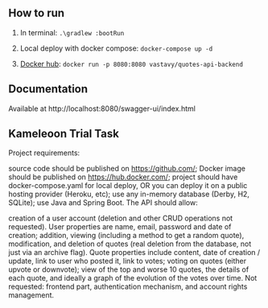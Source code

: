 ## How to run

1. In terminal:
    ```.\gradlew :bootRun```


2. Local deploy with docker compose:
    ```docker-compose up -d```


3. [Docker hub](https://hub.docker.com/r/vastavy/quotes-api-backend):
    ```docker run -p 8080:8080 vastavy/quotes-api-backend```

## Documentation

 Available at http://localhost:8080/swagger-ui/index.html


## Kameleoon Trial Task

Project requirements:

source code should be published on https://github.com/;
Docker image should be published on https://hub.docker.com/;
project should have docker-compose.yaml for local deploy, OR you can deploy it on a public hosting provider (Heroku, etc);
use any in-memory database (Derby, H2, SQLite);
use Java and Spring Boot.
The API should allow:

creation of a user account (deletion and other CRUD operations not requested). User properties are name, email, password and date of creation;
addition, viewing (including a method to get a random quote), modification, and deletion of quotes (real deletion from the database, not just via an archive flag). Quote properties include content, date of creation / update, link to user who posted it, link to votes;
voting on quotes (either upvote or downvote);
view of the top and worse 10 quotes, the details of each quote, and ideally a graph of the evolution of the votes over time.
Not requested: frontend part, authentication mechanism, and account rights management.
